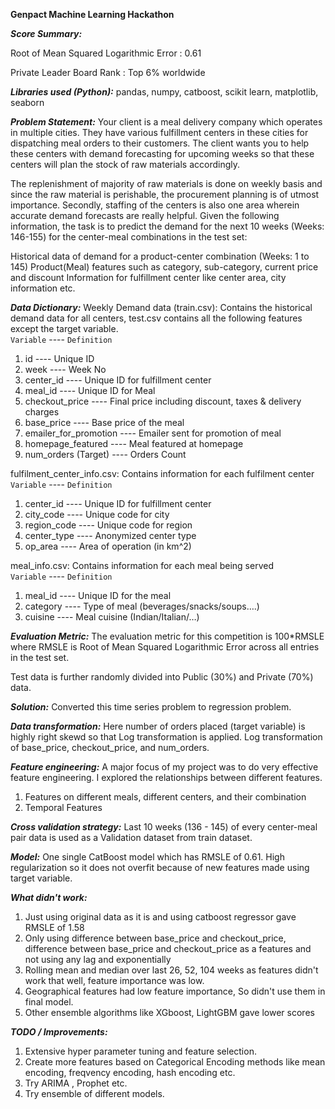 **Genpact Machine Learning Hackathon**

***Score Summary:***

Root of Mean Squared Logarithmic Error : 0.61

Private Leader Board Rank : Top 6% worldwide

***Libraries used (Python):***
pandas, numpy, catboost, scikit learn, matplotlib, seaborn


***Problem Statement:***
Your client is a meal delivery company which operates in multiple cities. They have various fulfillment centers in these cities for dispatching meal orders to their customers. The client wants you to help these centers with demand forecasting for upcoming weeks so that these centers will plan the stock of raw materials accordingly.

The replenishment of majority of raw materials is done on weekly basis and since the raw material is perishable, the procurement planning is of utmost importance. Secondly, staffing of the centers is also one area wherein accurate demand forecasts are really helpful. Given the following information, the task is to predict the demand for the next 10 weeks (Weeks: 146-155) for the center-meal combinations in the test set:

Historical data of demand for a product-center combination (Weeks: 1 to 145)
Product(Meal) features such as category, sub-category, current price and discount
Information for fulfillment center like center area, city information etc.


***Data Dictionary:***
Weekly Demand data (train.csv): Contains the historical demand data for all centers, test.csv contains all the following features except the target variable. <br/>
`Variable`               ---- `Definition`
1. id	                   ---- Unique ID
2. week                  ---- Week No                                                 
3. center_id	           ---- Unique ID for fulfillment center                        
4. meal_id	             ---- Unique ID for Meal                                      
5. checkout_price	       ---- Final price including discount, taxes & delivery charges
6. base_price	           ---- Base price of the meal                                  
7. emailer_for_promotion ---- Emailer sent for promotion of meal 
8. homepage_featured     ---- Meal featured at homepage                               
9. num_orders	(Target)   ---- Orders Count                                            

fulfilment_center_info.csv: Contains information for each fulfilment center <br/>
`Variable` ---- `Definition`                    
1. center_id   ---- Unique ID for fulfillment center
2. city_code   ---- Unique code for city            
3. region_code ---- Unique code for region          
4. center_type ---- Anonymized center type          
5. op_area	   ---- Area of operation (in km^2)     

meal_info.csv: Contains information for each meal being served <br/>
`Variable`  ---- `Definition`                           
1. meal_id  ---- Unique ID for the meal                 
2. category	---- Type of meal (beverages/snacks/soups….)
3. cuisine	---- Meal cuisine (Indian/Italian/…)        

***Evaluation Metric:***
The evaluation metric for this competition is 100*RMSLE where RMSLE is Root of Mean Squared Logarithmic Error across all entries in the test set.

Test data is further randomly divided into Public (30%) and Private (70%) data.

***Solution:***
Converted this time series problem to regression problem.


***Data transformation:***
Here number of orders placed (target variable) is highly right skewd so that Log transformation is applied.
Log transformation of base_price, checkout_price, and num_orders.

***Feature engineering:***
A major focus of my project was to do very effective feature engineering. I explored the relationships between different features.
1. Features on different meals, different centers, and their combination
2. Temporal Features


***Cross validation strategy:***
Last 10 weeks (136 - 145) of every center-meal pair data is used as a Validation dataset from train dataset.


***Model:***
One single CatBoost model which has RMSLE of 0.61.
High regularization so it does not overfit because of new features made using target variable.


***What didn't work:***
1. Just using original data as it is and using catboost regressor gave RMSLE of 1.58
2. Only using difference between base_price and checkout_price, difference between base_price and checkout_price as a features and not using any lag and exponentially
3. Rolling mean and median over last 26, 52, 104 weeks as features didn't work that well, feature importance was low.
4. Geographical features had low feature importance, So didn't use them in final model.
5. Other ensemble algorithms like XGboost, LightGBM gave lower scores


***TODO / Improvements:***
1. Extensive hyper parameter tuning and feature selection.
2. Create more features based on Categorical Encoding methods like mean encoding, freqvency encoding, hash encoding etc.
3. Try ARIMA , Prophet etc.
4. Try ensemble of different models.
